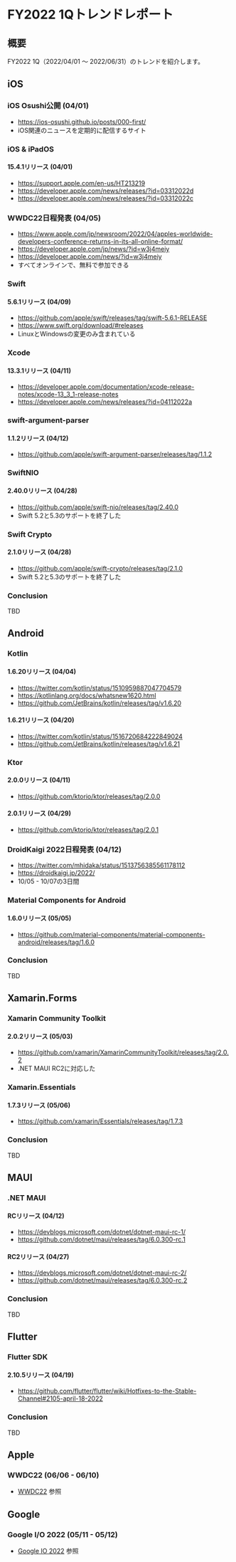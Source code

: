 # FY2022 1Qトレンドレポート

## 概要

FY2022 1Q（2022/04/01 〜 2022/06/31）のトレンドを紹介します。

## iOS

### iOS Osushi公開 (04/01)

- https://ios-osushi.github.io/posts/000-first/
- iOS関連のニュースを定期的に配信するサイト

### iOS & iPadOS

#### 15.4.1リリース (04/01)

- https://support.apple.com/en-us/HT213219
- https://developer.apple.com/news/releases/?id=03312022d
- https://developer.apple.com/news/releases/?id=03312022c

### WWDC22日程発表 (04/05)

- https://www.apple.com/jp/newsroom/2022/04/apples-worldwide-developers-conference-returns-in-its-all-online-format/
- https://developer.apple.com/jp/news/?id=w3j4meiy
- https://developer.apple.com/news/?id=w3j4meiy
- すべてオンラインで、無料で参加できる

### Swift

#### 5.6.1リリース (04/09)

- https://github.com/apple/swift/releases/tag/swift-5.6.1-RELEASE
- https://www.swift.org/download/#releases
- LinuxとWindowsの変更のみ含まれている

### Xcode

#### 13.3.1リリース (04/11)

- https://developer.apple.com/documentation/xcode-release-notes/xcode-13_3_1-release-notes
- https://developer.apple.com/news/releases/?id=04112022a

### swift-argument-parser

#### 1.1.2リリース (04/12)

- https://github.com/apple/swift-argument-parser/releases/tag/1.1.2

### SwiftNIO

#### 2.40.0リリース (04/28)

- https://github.com/apple/swift-nio/releases/tag/2.40.0
- Swift 5.2と5.3のサポートを終了した

### Swift Crypto

#### 2.1.0リリース (04/28)

- https://github.com/apple/swift-crypto/releases/tag/2.1.0
- Swift 5.2と5.3のサポートを終了した

### Conclusion

TBD

## Android

### Kotlin

#### 1.6.20リリース (04/04)

- https://twitter.com/kotlin/status/1510959887047704579
- https://kotlinlang.org/docs/whatsnew1620.html
- https://github.com/JetBrains/kotlin/releases/tag/v1.6.20

#### 1.6.21リリース (04/20)

- https://twitter.com/kotlin/status/1516720684222849024
- https://github.com/JetBrains/kotlin/releases/tag/v1.6.21

### Ktor

#### 2.0.0リリース (04/11)

- https://github.com/ktorio/ktor/releases/tag/2.0.0

#### 2.0.1リリース (04/29)

- https://github.com/ktorio/ktor/releases/tag/2.0.1

### DroidKaigi 2022日程発表 (04/12)

- https://twitter.com/mhidaka/status/1513756385561178112
- https://droidkaigi.jp/2022/
- 10/05 - 10/07の3日間

### Material Components for Android

#### 1.6.0リリース (05/05)

- https://github.com/material-components/material-components-android/releases/tag/1.6.0

### Conclusion

TBD

## Xamarin.Forms

### Xamarin Community Toolkit

#### 2.0.2リリース (05/03)

- https://github.com/xamarin/XamarinCommunityToolkit/releases/tag/2.0.2
- .NET MAUI RC2に対応した

### Xamarin.Essentials

#### 1.7.3リリース (05/06)

- https://github.com/xamarin/Essentials/releases/tag/1.7.3

### Conclusion

TBD

## MAUI

### .NET MAUI

#### RCリリース (04/12)

- https://devblogs.microsoft.com/dotnet/dotnet-maui-rc-1/
- https://github.com/dotnet/maui/releases/tag/6.0.300-rc.1

#### RC2リリース (04/27)

- https://devblogs.microsoft.com/dotnet/dotnet-maui-rc-2/
- https://github.com/dotnet/maui/releases/tag/6.0.300-rc.2

### Conclusion

TBD

## Flutter

### Flutter SDK

#### 2.10.5リリース (04/19)

- https://github.com/flutter/flutter/wiki/Hotfixes-to-the-Stable-Channel#2105-april-18-2022

### Conclusion

TBD

## Apple

### WWDC22 (06/06 - 06/10)

- [WWDC22](./wwdc22.md) 参照

## Google

### Google I/O 2022 (05/11 - 05/12)

- [Google IO 2022](./google_io_2022.md) 参照
